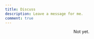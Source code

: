 ```yaml
---
title: Discuss
description: Leave a message for me.
comment: true
---
```


<p align="center">Not yet.</p>
